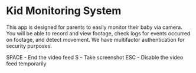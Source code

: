 # Kid Monitoring System

This app is designed for parents to easily monitor their baby via camera. You will be able to record and view footage, check logs for events occurred on footage, and detect movement. We have multifactor authentication for security purposes.

SPACE - End the video feed
S - Take screenshot
ESC - Disable the video feed temporarily
